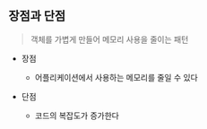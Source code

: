## 장점과 단점

> 객체를 가볍게 만들어 메모리 사용을 줄이는 패턴

- 장점
  - 어플리케이션에서 사용하는 메모리를 줄일 수 있다

- 단점
  - 코드의 복잡도가 증가한다
